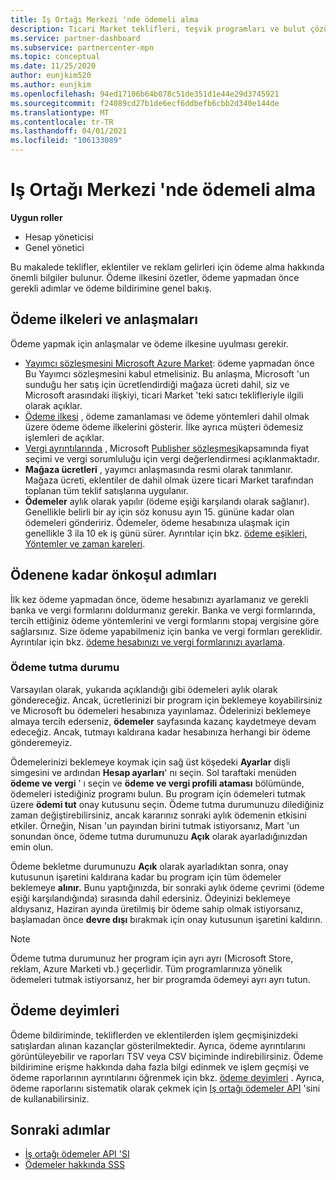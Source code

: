 ```yaml
---
title: Iş Ortağı Merkezi 'nde ödemeli alma
description: Ticari Market teklifleri, teşvik programları ve bulut çözümü sağlayıcısı programı gibi bir Microsoft iş ortağı olarak kazanç ödemelerini alma hakkında bilgi edinin. Ödeme ilkesi, ödeme tutma durumu ve ödeme deyimlerini içerir.
ms.service: partner-dashboard
ms.subservice: partnercenter-mpn
ms.topic: conceptual
ms.date: 11/25/2020
author: eunjkim520
ms.author: eunjkim
ms.openlocfilehash: 94ed17106b64b078c51de351d1e44e29d3745921
ms.sourcegitcommit: f24089cd27b1de6ecf6ddbefb6cbb2d340e144de
ms.translationtype: MT
ms.contentlocale: tr-TR
ms.lasthandoff: 04/01/2021
ms.locfileid: "106133089"
---
```

# <a name="getting-paid-in-partner-center"></a>Iş Ortağı Merkezi 'nde ödemeli alma

**Uygun roller**

- Hesap yöneticisi
- Genel yönetici

Bu makalede teklifler, eklentiler ve reklam gelirleri için ödeme alma hakkında önemli bilgiler bulunur. Ödeme ilkesini özetler, ödeme yapmadan önce gerekli adımlar ve ödeme bildirimine genel bakış.

## <a name="payout-policies-and-agreements"></a>Ödeme ilkeleri ve anlaşmaları

Ödeme yapmak için anlaşmalar ve ödeme ilkesine uyulması gerekir.

- [Yayımcı sözleşmesini Microsoft Azure Market](https://go.microsoft.com/fwlink/p/?LinkID=699560): ödeme yapmadan önce Bu Yayımcı sözleşmesini kabul etmelisiniz. Bu anlaşma, Microsoft 'un sunduğu her satış için ücretlendirdiği mağaza ücreti dahil, siz ve Microsoft arasındaki ilişkiyi, ticari Market 'teki satıcı teklifleriyle ilgili olarak açıklar.
- [Ödeme ilkesi](payout-policy-details.md) , ödeme zamanlaması ve ödeme yöntemleri dahil olmak üzere ödeme ödeme ilkelerini gösterir. İlke ayrıca müşteri ödemesiz işlemleri de açıklar.
- [Vergi ayrıntılarında](tax-details-marketplace.md) , Microsoft [Publisher sözleşmesi](https://go.microsoft.com/fwlink/p/?LinkID=699560)kapsamında fiyat seçimi ve vergi sorumluluğu için vergi değerlendirmesi açıklanmaktadır.
- **Mağaza ücretleri** , yayımcı anlaşmasında resmi olarak tanımlanır. Mağaza ücreti, eklentiler de dahil olmak üzere ticari Market tarafından toplanan tüm teklif satışlarına uygulanır.
- **Ödemeler** aylık olarak yapılır (ödeme eşiği karşılandı olarak sağlanır). Genellikle belirli bir ay için söz konusu ayın 15. gününe kadar olan ödemeleri göndeririz. Ödemeler, ödeme hesabınıza ulaşmak için genellikle 3 ila 10 ek iş günü sürer. Ayrıntılar için bkz. [ödeme eşikleri, Yöntemler ve zaman kareleri](payment-thresholds-methods-timeframes.md).

## <a name="prerequisite-steps-before-getting-paid"></a>Ödenene kadar önkoşul adımları

İlk kez ödeme yapmadan önce, ödeme hesabınızı ayarlamanız ve gerekli banka ve vergi formlarını doldurmanız gerekir. Banka ve vergi formlarında, tercih ettiğiniz ödeme yöntemlerini ve vergi formlarını stopaj vergisine göre sağlarsınız. Size ödeme yapabilmeniz için banka ve vergi formları gereklidir. Ayrıntılar için bkz. [ödeme hesabınızı ve vergi formlarınızı ayarlama](set-up-your-payout-account.md).

### <a name="payout-hold-status"></a>Ödeme tutma durumu

Varsayılan olarak, yukarıda açıklandığı gibi ödemeleri aylık olarak göndereceğiz. Ancak, ücretlerinizi bir program için beklemeye koyabilirsiniz ve Microsoft bu ödemeleri hesabınıza yayınlamaz. Ödelerinizi beklemeye almaya tercih ederseniz, **ödemeler** sayfasında kazanç kaydetmeye devam edeceğiz. Ancak, tutmayı kaldırana kadar hesabınıza herhangi bir ödeme gönderemeyiz.

Ödemelerinizi beklemeye koymak için sağ üst köşedeki **Ayarlar** dişli simgesini ve ardından **Hesap ayarları**' nı seçin. Sol taraftaki menüden **ödeme ve vergi** ' ı seçin ve **ödeme ve vergi profili ataması** bölümünde, ödemeleri istediğiniz programı bulun. Bu program için ödemeleri tutmak üzere **ödemi tut** onay kutusunu seçin. Ödeme tutma durumunuzu dilediğiniz zaman değiştirebilirsiniz, ancak kararınız sonraki aylık ödemenin etkisini etkiler. Örneğin, Nisan 'un payından birini tutmak istiyorsanız, Mart 'un sonundan önce, ödeme tutma durumunuzu **Açık** olarak ayarladığınızdan emin olun.

Ödeme bekletme durumunuzu **Açık** olarak ayarladıktan sonra, onay kutusunun işaretini kaldırana kadar bu program için tüm ödemeler beklemeye **alınır.** Bunu yaptığınızda, bir sonraki aylık ödeme çevrimi (ödeme eşiği karşılandığında) sırasında dahil edersiniz. Ödeyinizi beklemeye aldıysanız, Haziran ayında üretilmiş bir ödeme sahip olmak istiyorsanız, başlamadan önce **devre dışı** bırakmak için onay kutusunun işaretini kaldırın.

>[!Note]
> Ödeme tutma durumunuz her program için ayrı ayrı (Microsoft Store, reklam, Azure Marketi vb.) geçerlidir. Tüm programlarınıza yönelik ödemeleri tutmak istiyorsanız, her bir programda ödemeyi ayrı ayrı tutun.

## <a name="payout-statements"></a>Ödeme deyimleri

Ödeme bildiriminde, tekliflerden ve eklentilerden işlem geçmişinizdeki satışlardan alınan kazançlar gösterilmektedir. Ayrıca, ödeme ayrıntılarını görüntüleyebilir ve raporları TSV veya CSV biçiminde indirebilirsiniz. Ödeme bildirimine erişme hakkında daha fazla bilgi edinmek ve işlem geçmişi ve ödeme raporlarının ayrıntılarını öğrenmek için bkz. [ödeme deyimleri](payout-statement.md) . Ayrıca, ödeme raporlarını sistematik olarak çekmek için [Iş ortağı ödemeler API](https://apidocs.microsoft.com/services/partnerpayouts) 'sini de kullanabilirsiniz.

## <a name="next-steps"></a>Sonraki adımlar

- [İş ortağı ödemeler API 'SI](https://apidocs.microsoft.com/services/partnerpayouts)
- [Ödemeler hakkında SSS](payout-faq.md)
